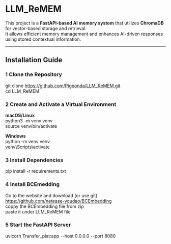 # LLM_ReMEM

This project is a **FastAPI-based AI memory system** that utilizes **ChromaDB** for vector-based storage and retrieval.  
It allows efficient memory management and enhances AI-driven responses using stored contextual information.  

---

##  Installation Guide

### 1 Clone the Repository
git clone https://github.com/Pigeonda/LLM_ReMEM.git  
cd LLM_ReMEM  


### 2 Create and Activate a Virtual Environment
**macOS/Linux**  
python3 -m venv venv  
source venv/bin/activate  

**Windows**  
python -m venv venv  
venv\Scripts\activate  


### 3 Install Dependencies
pip install -r requirements.txt


### 4 Install BCEmedding
Go to the website and download (or use git)   
https://github.com/netease-youdao/BCEmbedding  
coppy the BCEmbedding file from zip  
paste it under LLM_ReMEM file  

### 5 Start the FastAPI Server
uvicorn Transfer_plat:app --host 0.0.0.0 --port 8080  
